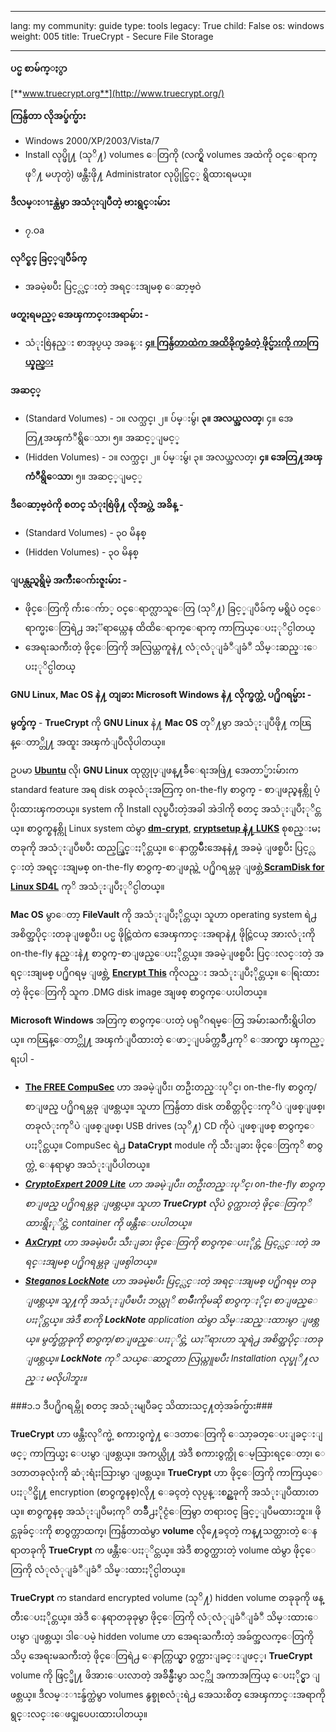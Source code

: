 

---

lang: my
community: guide
type: tools
legacy: True
child: False
os: windows
weight: 005
title: TrueCrypt - Secure File Storage

---

**ပင္မ စာမ်က္ႏွာ**

[**www.truecrypt.org**](http://www.truecrypt.org/)

**ကြန္ပ်ဴတာ လိုအပ္ခ်က္မ်ား**

- Windows 2000/XP/2003/Vista/7
- Install လုပ္ဖို႔ (သုိ႔) volumes ေတြကို (လက္ရွိ volumes အထဲကို ဝင္ေရာက္ဖုိ႔ မဟုတ္ပဲ) ဖန္တီးဖို႔ Administrator လုပ္ပိုင္ခြင့္ ရွိထားရမယ္။

**ဒီလမ္းၫႊန္ထဲမွာ အသံုးျပဳတဲ့ ဗားရွင္းမ်ား**

- ၇.ဝa

**လုိင္စင္ ခြင့္ျပဳခ်က္**

- အခမဲ့ၿပီး ပြင့္လင္းတဲ့ အရင္းအျမစ္ ေဆာ့ဗ္ဝဲ

**ဖတ္ရႈရမည့္ အေၾကာင္းအရာမ်ား -**

- သံုးစြဲနည္း စာအုပ္ငယ္ အခန္း [**၄။ ကြန္ပ်ဴတာထဲက အထိခိုက္မခံတဲ့ ဖိုင္မ်ားကို ကာကြယ္နည္း**](/my/chapter-4)

**အဆင့္**

- (Standard Volumes) - ၁။ လက္သင္၊ ၂။ ပ်မ္းမွ်၊ **၃။ အလယ္အလတ္**၊ ၄။ အေတြ႔အၾကံဳရွိေသာ၊ ၅။ အဆင့္ျမင့္ 
- (Hidden Volumes) - ၁။ လက္သင္၊ ၂။ ပ်မ္းမွ်၊ ၃။ အလယ္အလတ္၊ **၄။ အေတြ႔အၾကံဳရွိေသာ**၊ ၅။ အဆင့္ျမင့္

**ဒီေဆာ့ဗ္၀ဲကို စတင္ သံုးစြဲဖို႔ လိုအပ္တဲ့ အခ်ိန္ -**

- (Standard Volumes) - ၃၀ မိနစ္
- (Hidden Volumes) - ၃၀ မိနစ္

**ျပန္လည္ရရွိမဲ့ အက်ိဳးေက်းဇူးမ်ား -**

- ဖိုင္ေတြကို က်ဴးေက်ာ္ ဝင္ေရာက္လာသူေတြ (သုိ႔) ခြင့္ျပဳခ်က္ မရွိပဲ ဝင္ေရာက္မႈေတြရဲ႕ အႏၱရာယ္ကေန ထိထိေရာက္ေရာက္ ကာကြယ္ေပးႏုိင္ပါတယ္
- အေရးႀကီးတဲ့ ဖိုင္ေတြကို အလြယ္တကူနဲ႔ လံုလံုျခံဳျခံဳ သိမ္းဆည္းေပးႏုိင္ပါတယ္

**GNU Linux, Mac OS နဲ႔ တျခား Microsoft Windows နဲ႔ လိုက္ဖက္တဲ့ ပ႐ိုဂရမ္မ်ား -**

**မွတ္ခ်က္** - **TrueCrypt** ကို **GNU Linux** နဲ႔ **Mac OS** တုိ႔မွာ အသံုးျပဳဖို႔ ကၽြန္ေတာ္တို႔ အထူး အၾကံျပဳလိုပါတယ္။

ဥပမာ [**Ubuntu**](http://www.ubuntu.com/) လို၊ **GNU Linux** ထုတ္လုပ္ျဖန္႔ခ်ီေရးအဖြဲ႔ အေတာ္မ်ားမ်ားက standard feature အရ disk တခုလံုးအတြက္ on-the-fly စာဝွက္ - စာျဖည္စနစ္ကို ပံ့ပိုးထားၾကတယ္။ system ကို Install လုပ္ၿပီးတဲ့အခါ အဲဒါကို စတင္ အသံုးျပဳႏုိင္တယ္။ စာဝွက္စနစ္ကို Linux system ထဲမွာ [**dm-crypt**](http://www.saout.de/misc/dm-crypt/), [**cryptsetup နဲ႔ LUKS**](http://code.google.com/p/cryptsetup/) စုစည္းမႈ တခုကို အသံုးျပဳၿပီး ထည့္သြင္းႏိုင္တယ္။ ေနာက္တမ်ဳိးအေနနဲ႔ အခမဲ့ ျဖစ္ၿပီး ပြင့္လင္းတဲ့ အရင္းအျမစ္ on-the-fly စာဝွက္-စာျဖည္တဲ့ ပ႐ိုဂရမ္တခု ျဖစ္တဲ့[**ScramDisk for Linux SD4L**](http://sd4l.sourceforge.net/) ကုိ အသံုးျပဳႏုိင္ပါတယ္။

**Mac OS** မွာေတာ့ **FileVault** ကို အသံုးျပဳႏိုင္တယ္၊ သူဟာ operating system ရဲ႕ အစိတ္အပိုင္းတခုျဖစ္ၿပီး၊ ပင္မ ဖိုင္တြဲထဲက အေၾကာင္းအရာနဲ႔ ဖိုင္တြဲငယ္ အားလံုးကို on-the-fly နည္းနဲ႔ စာဝွက္-စာျဖည္ေပးႏိုင္တယ္။ အခမဲ့ျဖစ္ၿပီး ပြင္းလင္းတဲ့ အရင္းအျမစ္ ပ႐ိုဂရမ္ ျဖစ္တဲ့ [**Encrypt This**](http://www.nathansheldon.com/files/) ကိုလည္း အသံုးျပဳႏိုင္တယ္။ ေရြးထားတဲ့ ဖိုင္ေတြကို သူက .DMG disk image အျဖစ္ စာဝွက္ေပးပါတယ္။

**Microsoft Windows** အတြက္ စာဝွက္ေပးတဲ့ ပရုိဂရမ္ေတြ အမ်ားႀကီးရွိပါတယ္။ ကၽြန္ေတာ္တို႔ အၾကံျပဳထားတဲ့ ေဖာ္ျပခ်က္တခ်ဳိ႕ကုိ ေအာက္မွာ ၾကည့္ရႈပါ -

- [**The FREE CompuSec**](http:/ခwww.ce-infosys.com/english/free_compusec/free_compusec.aspx) ဟာ အခမဲ့ျပီး၊ တဦးတည္းပုိင္၊ on-the-fly စာဝွက္/စာျဖည္ ပ႐ိုဂရမ္တခု ျဖစ္တယ္။ သူဟာ ကြန္ပ်ဴတာ disk တစိတ္တပိုင္းကုိပဲ ျဖစ္ျဖစ္၊ တခုလံုးကုိပဲ ျဖစ္ျဖစ္၊ USB drives (သုိ႔) CD ကိုပဲ ျဖစ္ျဖစ္ စာဝွက္ေပးႏိုင္တယ္။ CompuSec ရဲ႕ **DataCrypt** module ကို သီးျခား ဖိုင္ေတြကုိ စာဝွက္တဲ့ ေနရာမွာ အသံုးျပဳပါတယ္။
- *[**CryptoExpert 2009 Lite**](http://www.cryptoexpert.com/lite/) ဟာ အခမဲ့ျပီး၊ တဦးတည္းပုိင္၊ on-the-fly စာဝွက္စာျဖည္ ပ႐ိုဂရမ္တခု ျဖစ္တယ္။ သူဟာ **TrueCrypt** လိုပဲ ဝွက္ထားတဲ့ ဖိုင္ေတြကုိ ထားရွိႏုိင္တဲ့ container ကို ဖန္တီးေပးပါတယ္။*
- *[**AxCrypt**](http://www.axantum.com/AxCrypt/) ဟာ အခမဲ့ၿပီး သီးျခား ဖိုင္ေတြကို စာဝွက္ေပးႏိုင္တဲ့ ပြင့္လင္းတဲ့ အရင္းအျမစ္ ပ႐ိုဂရမ္တခု ျဖစ္ပါတယ္။* 
- *[**Steganos LockNote**](https://www.steganos.com/us/products/for-free/locknote/overview/) ဟာ အခမဲ့ၿပီး ပြင့္လင္းတဲ့ အရင္းအျမစ္ ပ႐ိုဂရမ္ တခု ျဖစ္တယ္။ သူ႔ကို အသံုးျပဳၿပီး ဘယ္လုိ စာမ်ိဳးကိုမဆို စာဝွက္ႏိုင္၊ စာျဖည္ေပးႏိုင္တယ္။ အဲဒီ စာကို **LockNote** application ထဲမွာ သိမ္းဆည္းထားမွာ ျဖစ္တယ္။ မွတ္ခ်က္တခုကို စာဝွက္/စာျဖည္ေပးႏုိင္တဲ့ ယႏၱရားဟာ သူရဲ႕ အစိတ္အပိုင္းတခု ျဖစ္တယ္။ **LockNote** ကုိ သယ္ေဆာင္ရတာ လြယ္ကူၿပီး Installation လုပ္ဖုိ႔လည္း မလိုပါဘူး။*

###၁.၁ ဒီပ႐ိုဂရမ္ကို စတင္ အသံုးမျပဳခင္ သိထားသင္႔တဲ့အခ်က္မ်ား###

**TrueCrypt** ဟာ ဖန္တီးလုိက္မဲ့ စကားဝွက္နဲ႔ ေဒတာေတြကို ေသာ့ခတ္ေပးျခင္းျဖင့္ ကာကြယ္မႈ ေပးမွာ ျဖစ္တယ္။ အကယ္လို႔ အဲဒီ စကားဝွက္ကို ေမ့သြားရင္ေတာ့၊ ေဒတာတခုလုံးကို ဆံုးရံႈးသြားမွာ ျဖစ္တယ္။ **TrueCrypt** ဟာ ဖိုင္ေတြကို ကာကြယ္ေပးႏုိင္ဖို႔ encryption (စာဝွက္စနစ္)လို႔ ေခၚတဲ့ လုပ္ငန္းစဥ္တခုကို အသံုးျပဳထားတယ္။ စာဝွက္စနစ္ အသံုးျပဳမႈကုိ တခ်ဳိ႕ႏိုင္ငံေတြမွာ တရားဝင္ ခြင့္ျပဳမထားဘူး။ ဖိုင္တခုခ်င္းကို စာဝွက္တာထက္၊ ကြန္ပ်ဴတာထဲမွာ **volume** လို႔ေခၚတဲ့ ကန္႔သတ္ထားတဲ့ ေနရာတခုကို **TrueCrypt** က ဖန္တီးေပးႏုိင္တယ္။ အဲဒီ စာဝွက္ထားတဲ့ volume ထဲမွာ ဖိုင္ေတြကို လံုလံုျခံဳျခံဳ သိမ္းထားႏိုင္ပါတယ္။

**TrueCrypt** က standard encrypted volume (သုိ႔) hidden volume တခုခုကို ဖန္တီးေပးႏိုင္တယ္။ အဲဒီ ေနရာတခုခုမွာ ဖိုင္ေတြကို လံုလံုျခံဳျခံဳ သိမ္းထားေပးမွာ ျဖစ္တယ္၊ ဒါေပမဲ့ hidden volume ဟာ အေရးႀကီးတဲ့ အခ်က္အလက္ေတြကို သိပ္ အေရးမႀကီးတဲ့ ဖိုင္ေတြရဲ႕ ေနာက္ကြယ္မွာ ဝွက္ထားျခင္းျဖင့္၊ **TrueCrypt** volume ကို ဖြင့္ဖို႔ ဖိအားေပးလာတဲ့ အခ်ိန္မ်ိဳးမွာ သင့္ကို အကာအကြယ္ ေပးႏိုင္မွာ ျဖစ္တယ္။ ဒီလမ္းၫႊန္ခ်က္ထဲမွာ volumes နွစ္ခုစလံုးရဲ႕ အေသးစိတ္ အေၾကာင္းအရာကို ရွင္းလင္းေဖၚျပေပးထားပါတယ္။

